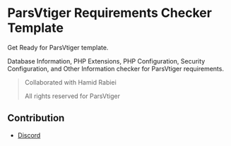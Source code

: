 # ParsVtiger Requirements Checker Template
Get Ready for ParsVtiger template.

Database Information, PHP Extensions, PHP Configuration, Security Configuration, and Other Information checker for ParsVtiger requirements.

> Collaborated with Hamid Rabiei
> 
> All rights reserved for ParsVtiger

## Contribution
- [Discord](https://discord.gg/2JjvhAk)
